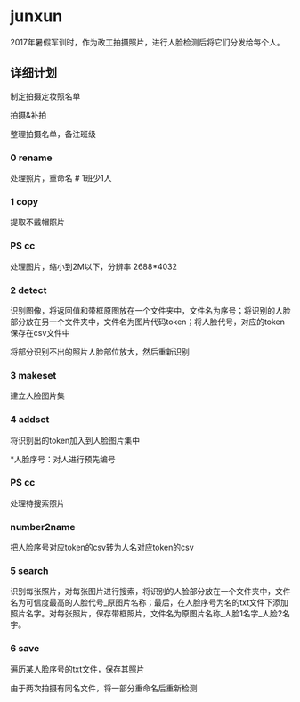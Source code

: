 # junxun
2017年暑假军训时，作为政工拍摄照片，进行人脸检测后将它们分发给每个人。
## 详细计划
制定拍摄定妆照名单

拍摄&补拍

整理拍摄名单，备注班级
### 0 rename
处理照片，重命名  # 1班少1人	
### 1 copy
提取不戴帽照片
### PS cc
处理图片，缩小到2M以下，分辨率 2688*4032
### 2 detect
识别图像，将返回值和带框原图放在一个文件夹中，文件名为序号；将识别的人脸部分放在另一个文件夹中，文件名为图片代码token；将人脸代号，对应的token保存在csv文件中

将部分识别不出的照片人脸部位放大，然后重新识别
### 3 makeset
建立人脸图片集
### 4 addset
将识别出的token加入到人脸图片集中

*人脸序号：对人进行预先编号
### PS cc
处理待搜索照片
### number2name
把人脸序号对应token的csv转为人名对应token的csv
### 5 search
识别每张照片，对每张图片进行搜索，将识别的人脸部分放在一个文件夹中，文件名为可信度最高的人脸代号_原图片名称；最后，在人脸序号为名的txt文件下添加照片名字。对每张照片，保存带框照片，文件名为原图片名称_人脸1名字_人脸2名字。 
### 6 save
遍历某人脸序号的txt文件，保存其照片

由于两次拍摄有同名文件，将一部分重命名后重新检测
